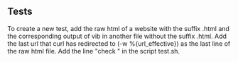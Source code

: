Tests
-----
To create a new test, add the raw html of a website with the suffix .html and the corresponding output of vib in another file without the suffix .html. Add the last url that curl has redirected to (-w %{url_effective}) as the last line of the raw html file. Add the line "check <website name>" in the script test.sh.

